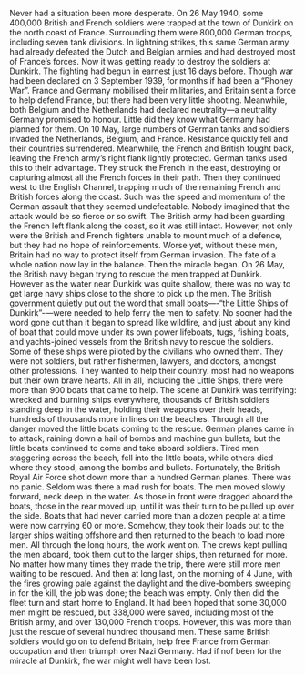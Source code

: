 Never had a situation been more desperate. On 26 May 1940, some 400,000 British and French soldiers were trapped at the town of Dunkirk on the north coast of France. Surrounding them were 800,000 German troops, including seven tank divisions. In lightning strikes, this same German army had already defeated the Dutch and Belgian armies and had destroyed most of France’s forces. Now it was getting ready to destroy the soldiers at Dunkirk.
The fighting had begun in earnest just 16 days before. Though war had been declared on 3 September 1939, for months if had been a “Phoney War”. France and Germany mobilised their militaries, and Britain sent a force to help defend France, but there had been very little shooting. Meanwhile, both Belgium and the Netherlands had declared neutrality—a neutrality Germany promised to honour. Little did they know what Germany had planned for them.
On 10 May, large numbers of German tanks and soldiers invaded the Netherlands, Belgium, and France. Resistance quickly fell and their countries surrendered.
Meanwhile, the French and British fought back, leaving the French army’s right flank lightly protected. German tanks used this to their advantage. They struck the French in the east, destroying or capturing almost all the French forces in their path. Then they continued west to the English Channel, trapping much of the remaining French and British forces along the coast. Such was the speed and momentum of the German assault that they seemed undefeatable. Nobody imagined that the attack would be so fierce or so swift. The British army had been guarding the French left flank along the coast, so it was still intact. However, not only were the British and French fighters unable to mount much of a defence, but they had no hope of reinforcements. Worse yet, without these men, Britain had no way to protect itself from German invasion. The fate of a whole nation now lay in the balance.
Then the miracle began.
On 26 May, the British navy began trying to rescue the men trapped at Dunkirk. However as the water near Dunkirk was quite shallow, there was no way to get large navy ships close to the shore to pick up the men. The British government quietly put out the word that small boats—-“the Little Ships of Dunkirk”-—were needed to help ferry the men to safety. No sooner had the word gone out than it began to spread like wildfire, and just about any kind of boat that could move under its own power lifeboats, tugs, fishing boats, and yachts-joined vessels from the British navy to rescue the soldiers. Some of these ships were piloted by the civilians who owned them. They were not soldiers, but rather fishermen, lawyers, and doctors, amongst other professions. They wanted to help their country. most had no weapons but their own brave hearts. All in all, including the Little Ships, there were more than 900 boats that came to help.
The scene at Dunkirk was terrifying: wrecked and burning ships everywhere, thousands of British soldiers standing deep in the water, holding their weapons over their heads, hundreds of thousands more in lines on the beaches. Through all the danger moved the little boats coming to the rescue.
German planes came in to attack, raining down a hail of bombs and machine gun bullets, but the little boats continued to come and take aboard soldiers. Tired men staggering across the beach, fell into the little boats, while others died where they stood, among the bombs and bullets. Fortunately, the British Royal Air Force shot down more than a hundred German planes.
There was no panic. Seldom was there a mad rush for boats. The men moved slowly forward, neck deep in the water. As those in front were dragged aboard the boats, those in the rear moved up, until it was their turn to be pulled up over the side.
Boats that had never carried more than a dozen people at a time were now carrying 60 or more. Somehow, they took their loads out to the larger ships waiting offshore and then returned to the beach to load more men. All through the long hours, the work went on. The crews kept pulling the men aboard, took them out to the larger ships, then returned for more. No matter how many times they made the trip, there were still more men waiting to be rescued.
And then at long last, on the morning of 4 June, with the fires growing pale against the daylight and the dive-bombers sweeping in for the kill, the job was done; the beach was empty. Only then did the fleet turn and start home to England.
It had been hoped that some 30,000 men might be rescued, but 338,000 were saved, including most of the British army, and over 130,000 French troops. However, this was more than just the rescue of several hundred thousand men. These same British soldiers would go on to defend Britain, help free France from German occupation and then triumph over Nazi Germany. Had if nof been for the miracle af Dunkirk, fhe war might well have been lost.
